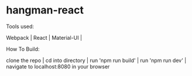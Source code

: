 # hangman-react
Tools used:

Webpack |
React |
Material-UI |

How To Build:

clone the repo |
cd into directory |
run 'npm run build' |
run 'npm run dev' |
navigate to localhost:8080 in your browser



